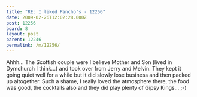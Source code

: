 ```yaml
---
title: "RE: I liked Pancho's - 12256"
date: 2009-02-26T12:02:28.000Z
post: 12256
board: 8
layout: post
parent: 12246
permalink: /m/12256/
---
```

Ahhh... The Scottish couple were I believe Mother and Son (lived in Dymchurch I think...) and took over from Jerry and Melvin. They kept it going quiet well for a while but it did slowly lose business and then packed up altogether. Such a shame, I really loved the atmosphere there, the food was good, the cocktails also and they did play plenty of Gipsy Kings...  ;-)

